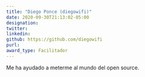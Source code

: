 ```yaml
---
title: "Diego Ponce (diegowifi)"
date: 2020-09-30T21:13:02-05:00
designation: 
twitter: 
linkedin: 
github: https://github.com/diegowifi
purl: 
award_type: Facilitador
---
```



Me ha ayudado a meterme al mundo del open source.